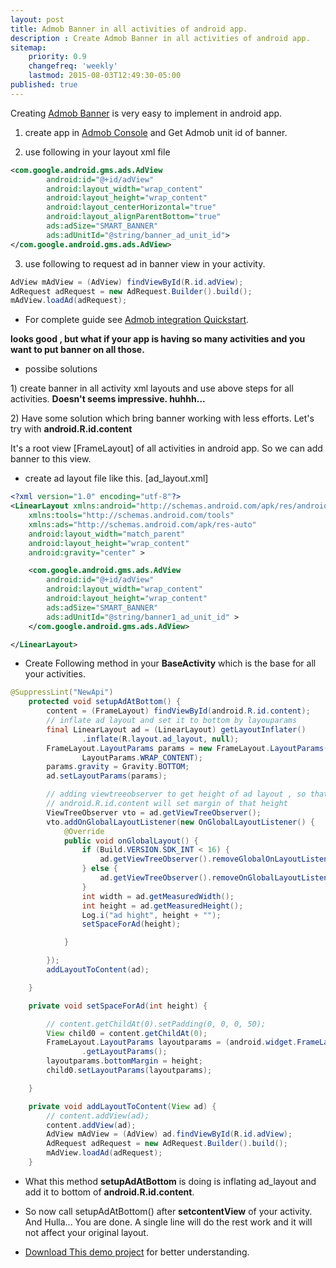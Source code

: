 ```yaml
---
layout: post
title: Admob Banner in all activities of android app.
description : Create Admob Banner in all activities of android app.
sitemap:
    priority: 0.9
    changefreq: 'weekly'
    lastmod: 2015-08-03T12:49:30-05:00
published: true
---
```


Creating [Admob Banner](https://developers.google.com/admob/android/banner?hl=en) is very easy to implement in android app.

1) create app in [Admob Console](https://apps.admob.com) and Get Admob unit id of banner.

2) use following in your layout xml file

```xml
<com.google.android.gms.ads.AdView
        android:id="@+id/adView"
        android:layout_width="wrap_content"
        android:layout_height="wrap_content"
        android:layout_centerHorizontal="true"
        android:layout_alignParentBottom="true"
        ads:adSize="SMART_BANNER"
        ads:adUnitId="@string/banner_ad_unit_id">
</com.google.android.gms.ads.AdView>
```

3) use following to request ad in banner view in your activity.

```java
AdView mAdView = (AdView) findViewById(R.id.adView);
AdRequest adRequest = new AdRequest.Builder().build();
mAdView.loadAd(adRequest);
```

* For complete guide see [Admob integration Quickstart](https://developers.google.com/admob/android/quick-start).

**looks good , but what if your app is having so many activities and you want to put banner on all those.**

* possibe solutions

<p>1) create banner in all activity xml layouts and use above steps for all activities. <b>Doesn't seems impressive. huhhh...</b></p>

<p>2) Have some solution which bring banner working with less efforts. Let's try with <b>android.R.id.content</b></p>
<p>It's a root view [FrameLayout] of all activities in android app. So we can add banner to this view.</p>

* create ad layout file like this. [ad_layout.xml]

```xml
<?xml version="1.0" encoding="utf-8"?>
<LinearLayout xmlns:android="http://schemas.android.com/apk/res/android"
    xmlns:tools="http://schemas.android.com/tools"
    xmlns:ads="http://schemas.android.com/apk/res-auto"
    android:layout_width="match_parent"
    android:layout_height="wrap_content"
    android:gravity="center" >

    <com.google.android.gms.ads.AdView
        android:id="@+id/adView"
        android:layout_width="wrap_content"
        android:layout_height="wrap_content"
        ads:adSize="SMART_BANNER"
        ads:adUnitId="@string/banner1_ad_unit_id" >
    </com.google.android.gms.ads.AdView>

</LinearLayout>
```  

* Create Following method in your <b>BaseActivity</b> which is the base for all your activities.

```java
@SuppressLint("NewApi")
	protected void setupAdAtBottom() {
		content = (FrameLayout) findViewById(android.R.id.content);
		// inflate ad layout and set it to bottom by layouparams
		final LinearLayout ad = (LinearLayout) getLayoutInflater()
				.inflate(R.layout.ad_layout, null);
		FrameLayout.LayoutParams params = new FrameLayout.LayoutParams(LayoutParams.MATCH_PARENT,
				LayoutParams.WRAP_CONTENT);
		params.gravity = Gravity.BOTTOM;
		ad.setLayoutParams(params);

		// adding viewtreeobserver to get height of ad layout , so that
		// android.R.id.content will set margin of that height
		ViewTreeObserver vto = ad.getViewTreeObserver();
		vto.addOnGlobalLayoutListener(new OnGlobalLayoutListener() {
			@Override
			public void onGlobalLayout() {
				if (Build.VERSION.SDK_INT < 16) {
					ad.getViewTreeObserver().removeGlobalOnLayoutListener(this);
				} else {
					ad.getViewTreeObserver().removeOnGlobalLayoutListener(this);
				}
				int width = ad.getMeasuredWidth();
				int height = ad.getMeasuredHeight();
				Log.i("ad hight", height + "");
				setSpaceForAd(height);

			}

		});
		addLayoutToContent(ad);

	}

	private void setSpaceForAd(int height) {

		// content.getChildAt(0).setPadding(0, 0, 0, 50);
		View child0 = content.getChildAt(0);
		FrameLayout.LayoutParams layoutparams = (android.widget.FrameLayout.LayoutParams) child0
				.getLayoutParams();
		layoutparams.bottomMargin = height;
		child0.setLayoutParams(layoutparams);

	}

	private void addLayoutToContent(View ad) {
		// content.addView(ad);
		content.addView(ad);
		AdView mAdView = (AdView) ad.findViewById(R.id.adView);
		AdRequest adRequest = new AdRequest.Builder().build();
		mAdView.loadAd(adRequest);
	}

```

* What this method **setupAdAtBottom** is doing is inflating ad_layout and add it to bottom of **android.R.id.content**.

* So now call setupAdAtBottom() after **setcontentView** of your activity. And Hulla... You are done. A single line will do the rest work and it will not affect your original layout.

* <a href="https://github.com/mohammadkhatri/AdMobApp" target="_blank">Download This demo project</a> for better understanding. 